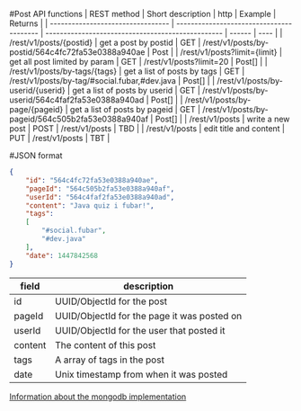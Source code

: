 
#Post API functions
|  REST method                      |  Short description                       | http | Example                                           | Returns |
| --------------------------------- | ---------------------------------------- | ------------------------------------------------- | ------ | ---- |
| /rest/v1/posts/{postid}           | get a post by postid                     | GET  | /rest/v1/posts/by-postid/564c4fc72fa53e0388a940ae | Post   |
| /rest/v1/posts?limit={limit}      | get all post limited by param            | GET  | /rest/v1/posts?limit=20                           | Post[] |
| /rest/v1/posts/by-tags/{tags}     | get a list of posts by tags              | GET  | /rest/v1/posts/by-tag/#social.fubar,#dev.java     | Post[] |
| /rest/v1/posts/by-userid/{userid} | get a list of posts by userid            | GET  | /rest/v1/posts/by-userid/564c4faf2fa53e0388a940ad | Post[] |
| /rest/v1/posts/by-page/{pageid}   | get a list of posts by pageid            | GET  | /rest/v1/posts/by-pageid/564c505b2fa53e0388a940af | Post[] |
| /rest/v1/posts                    | write a new post                         | POST | /rest/v1/posts                                    | TBD    |
| /rest/v1/posts                    | edit title and content                   | PUT  | /rest/v1/posts                                    | TBT    |

#JSON format
```json
{
    "id": "564c4fc72fa53e0388a940ae",
    "pageId": "564c505b2fa53e0388a940af",
    "userId": "564c4faf2fa53e0388a940ad",
    "content": "Java quiz i fubar!",
    "tags":
    [
        "#social.fubar",
        "#dev.java"
    ],
    "date": 1447842568
}
```

| field   | description                                 |
| ------- | ------------------------------------------- |
| id      | UUID/ObjectId for the post                  |
| pageId  | UUID/ObjectId for the page it was posted on |
| userId  | UUID/ObjectId for the user that posted it   |
| content | The content of this post                    |
| tags    | A array of tags in the post                 |
| date    | Unix timestamp from when it was posted      |

[Information about the mongodb implementation](../db/mongodb_spec.md)
